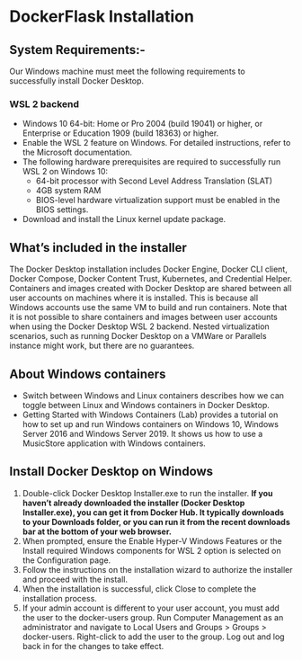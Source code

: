 # DockerFlask Installation
## System Requirements:-
Our Windows machine must meet the following requirements to successfully install Docker Desktop.
### WSL 2 backend
* Windows 10 64-bit: Home or Pro 2004 (build 19041) or higher, or Enterprise or Education 1909 (build 18363) or higher.
* Enable the WSL 2 feature on Windows. For detailed instructions, refer to the Microsoft documentation.
* The following hardware prerequisites are required to successfully run WSL 2 on Windows 10:
    * 64-bit processor with Second Level Address Translation (SLAT)
    * 4GB system RAM
    * BIOS-level hardware virtualization support must be enabled in the BIOS settings. 
* Download and install the Linux kernel update package.
## What’s included in the installer
The Docker Desktop installation includes Docker Engine, Docker CLI client, Docker Compose, Docker Content Trust, Kubernetes, and Credential Helper.
Containers and images created with Docker Desktop are shared between all user accounts on machines where it is installed. This is because all Windows accounts use the same VM to build and run containers. Note that it is not possible to share containers and images between user accounts when using the Docker Desktop WSL 2 backend.
Nested virtualization scenarios, such as running Docker Desktop on a VMWare or Parallels instance might work, but there are no guarantees.
## About Windows containers
* Switch between Windows and Linux containers describes how we can toggle between Linux and Windows containers in Docker Desktop.
* Getting Started with Windows Containers (Lab) provides a tutorial on how to set up and run Windows containers on Windows 10, Windows Server 2016 and Windows Server 2019. It shows us how to use a MusicStore application with Windows containers.
## Install Docker Desktop on Windows
1. Double-click Docker Desktop Installer.exe to run the installer.
**If you haven’t already downloaded the installer (Docker Desktop Installer.exe), you can get it from Docker Hub. It typically downloads to your Downloads folder, or you can run it from the recent downloads bar at the bottom of your web browser.**
2. When prompted, ensure the Enable Hyper-V Windows Features or the Install required Windows components for WSL 2 option is selected on the Configuration page.
3. Follow the instructions on the installation wizard to authorize the installer and proceed with the install.
4. When the installation is successful, click Close to complete the installation process.
5. If your admin account is different to your user account, you must add the user to the docker-users group. Run Computer Management as an administrator and navigate to Local Users and Groups > Groups > docker-users. Right-click to add the user to the group. Log out and log back in for the changes to take effect.


